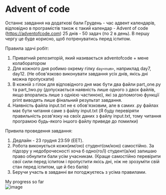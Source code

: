 # Advent of code

Останнє завдання на додаткові бали
Грудень - час адвент календарів, відповідно в програмістів також є такий календар - Advent of code (https://adventofcode.com)
25 днів - 50 задач (по 2 в день). В першу чергу це буде корисно, щоб потренуватись перед іспитом.

Правила здачі робіт:
1. Приватний репозиторій, який називається adventofcode + мене колаборатором
2. Для кожного дня робимо окрему гілку `day<num>`, наприклад day7, day12. (Не обов'язково виконувати завдання усіх днів, якісь дні можна пропускати)
3. В кожній з гілок для відповідного дня має бути два файли part_one.py та part_two.py (допускається наявність лише одного з двох файлів, якщо впорались лише з однією частиною), які за допомогою функції print виводять лише фінальний результат завдання. 
4. Наявність файла input.txt не є обов'язковим, але в самих .py файлах має бути читання саме з файлу input.txt (Я буду перевіряти правильність розв'язку на своїх даних з файлу input.txt, тому читання програмою будь-якого іншого файлу приведе до помилки)
 
Привила проведення завдання:
1. Дедлайн - 23 грудня 23:59 (EET).
2. Робота виконується кожн(им/ою) студент(ом/кою) самостійно. За підозру у недоброчесності хоча б одно(го/ї) студент(а/ки) залишаю право обнулити бали усім учасникам. (Краще самостійно перевірити свої сили перед іспитом і пропустити якісь дні, ніж не зрозуміти свій стан перед іспитом, ще й без балів)
3. Беручи участь в завданні ви погоджуєтесь з усіма правилами.

My progress so far\
![image](https://user-images.githubusercontent.com/24274121/208183109-a140b4b5-0f79-482d-93ad-be51d8d90100.png)
